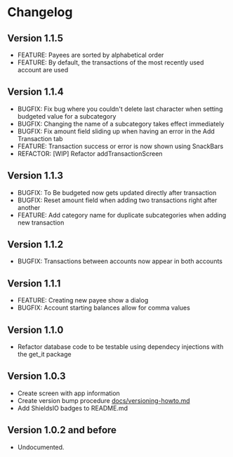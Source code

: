 # Changelog

## Version 1.1.5

- FEATURE: Payees are sorted by alphabetical order
- FEATURE: By default, the transactions of the most recently used account are used

## Version 1.1.4

- BUGFIX: Fix bug where you couldn't delete last character when setting budgeted value for a subcategory
- BUGFIX: Changing the name of a subcategory takes effect immediately
- BUGFIX: Fix amount field sliding up when having an error in the Add Transaction tab
- FEATURE: Transaction success or error is now shown using SnackBars
- REFACTOR: [WIP] Refactor addTransactionScreen

## Version 1.1.3

- BUGFIX: To Be budgeted now gets updated directly after transaction
- BUGFIX: Reset amount field when adding two transactions right after another
- FEATURE: Add category name for duplicate subcategories when adding new transaction

## Version 1.1.2

- BUGFIX: Transactions between accounts now appear in both accounts

## Version 1.1.1

- FEATURE: Creating new payee show a dialog
- BUGFIX: Account starting balances allow for comma values

## Version 1.1.0

- Refactor database code to be testable using dependecy injections with the get_it package

## Version 1.0.3

- Create screen with app information
- Create version bump procedure [docs/versioning-howto.md](./docs/versioning-howto.md)
- Add ShieldsIO badges to README.md

## Version 1.0.2 and before

- Undocumented.
